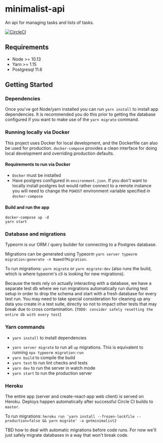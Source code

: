 # minimalist-api

An api for managing tasks and lists of tasks.

[![CircleCI](https://circleci.com/gh/mshwery/minimalist-api/tree/master.svg?style=svg)](https://circleci.com/gh/mshwery/minimalist-api/tree/master)

## Requirements

- Node >= 10.13
- Yarn >= 1.15
- Postgresql 11.6

## Getting Started

### Dependencies

Once you've got Node/yarn installed you can run `yarn install` to install app dependencies. It is recommended you do this prior to getting the database configured if you want to make use of the `yarn migrate` command.

### Running locally via Docker

This project uses Docker for local development, and the Dockerfile can also be used for production. `docker-compose` provides a clean interface for doing local development and overriding production defaults.

#### Requirements to run via Docker

- `Docker` must be installed
- Have postgres configured in `environment.json`. If you don't want to locally install postgres but would rather connect to a remote instance you will need to change the `PGHOST` environment variable specified in `docker-compose`

#### Build and run the app

```shell
docker-compose up -d
yarn start
```

### Database and migrations

Typeorm is our ORM / query builder for connecting to a Postgres database.

Migrations can be generated using Typeorm `yarn server typeorm migration:generate -n NameOfMigration`.

To run migrations: `yarn migrate` or `yarn migrate:dev` (also runs the build, which is where typeorm's cli is looking for new migrations).

Because the tests rely on actually interacting with a database, we have a separate test db where we run migrations automatically run during test setup in order to drop the schema and start with a fresh database for every test run. You may need to take special consideration for cleaning up any data you create in a test suite, directly so not to impact other tests that may break due to cross contamination. (`TODO: consider safely resetting the entire db with every test`)

### Yarn commands

- `yarn install` to install dependencies
<!-- - `yarn lint` to check (and fix many) syntax/formatting -->
- `yarn server migrate` to run all `up` migrations. This is equivalent to running `npx typeorm migration:run`
- `yarn build` to compile the build
- `yarn test` to run lint checks and tests
- `yarn dev` to run the server in watch mode
- `yarn start` to run the production server

### Heroku

The entire app (server and create-react-app web client) is served on Heroku. Deploys happen automatically after successful Circle CI builds to `master`.

To run migrations: `heroku run 'yarn install --frozen-lockfile --production=false && yarn migrate' -a getminimalist2`

TBD how to deal with automatic migrations before code runs. For now we'll just safely migrate databases in a way that won't break code.
